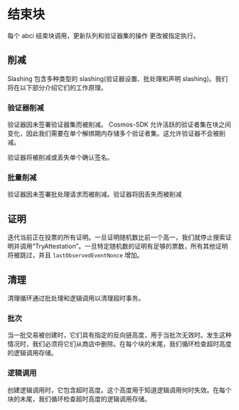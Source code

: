 # 结束块

每个 abci 结束块调用，更新队列和验证器集的操作
更改被指定执行。

## 削减

Slashing 包含多种类型的 slashing(验证器设置、批处理和声明 slashing)。我们将在以下部分介绍它们的工作原理。

### 验证器削减

验证器因未签署验证器集而被削减。 Cosmos-SDK 允许活跃的验证者集在块之间变化，因此我们需要在单个解绑期内存储多个验证者集。这允许验证器不会被削减。

验证器将被削减或丢失单个确认签名。

### 批量削减

验证器因未签署批处理请求而被削减。验证器将因丢失而被削减

## 证明

迭代当前正在投票的所有证明。一旦证明随机数比前一个高一，我们就停止搜索证明并调用“TryAttestation”。一旦特定随机数的证明有足够的票数，所有其他证明将被跳过，并且 `lastObservedEventNonce` 增加。

## 清理

清理循环通过批处理和逻辑调用以清理超时事务。

### 批次

当一批交易被创建时，它们具有指定的反向链高度，用于当批次无效时。发生这种情况时，我们必须将它们从商店中删除。在每个块的末尾，我们循环检查超时高度的逻辑调用存储。

### 逻辑调用

创建逻辑调用时，它包含超时高度。这个高度用于知道逻辑调用何时失效。在每个块的末尾，我们循环检查超时高度的逻辑调用存储。